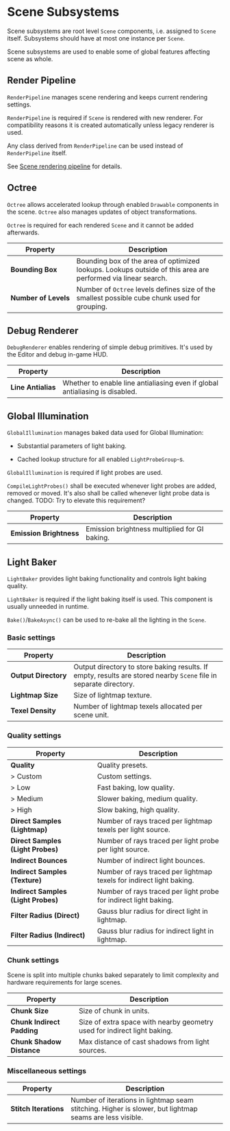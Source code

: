 # Scene Subsystems

Scene subsystems are root level `Scene` components, i.e. assigned to `Scene` itself.
Subsystems should have at most one instance per `Scene`.

Scene subsystems are used to enable some of global features affecting scene as whole.

## Render Pipeline

`RenderPipeline` manages scene rendering and keeps current rendering settings.

`RenderPipeline` is required if `Scene` is rendered with new renderer.
For compatibility reasons it is created automatically unless legacy renderer is used.

Any class derived from `RenderPipeline` can be used instead of `RenderPipeline` itself.

See [Scene rendering pipeline](Scene-Rendering-Pipeline) for details.

## Octree

`Octree` allows accelerated lookup through enabled `Drawable` components in the scene.
`Octree` also manages updates of object transformations.

`Octree` is required for each rendered `Scene` and it cannot be added afterwards.

|Property|Description|
|-|-|
|**Bounding&nbsp;Box**|Bounding box of the area of optimized lookups. Lookups outside of this area are performed via linear search.|
|**Number&nbsp;of&nbsp;Levels**|Number of `Octree` levels defines size of the smallest possible cube chunk used for grouping.|

## Debug Renderer

`DebugRenderer` enables rendering of simple debug primitives.
It's used by the Editor and debug in-game HUD.

|Property|Description|
|-|-|
|**Line&nbsp;Antialias**|Whether to enable line antialiasing even if global antialiasing is disabled.|

## Global Illumination

`GlobalIllumination` manages baked data used for Global Illumination:

* Substantial parameters of light baking.

* Cached lookup structure for all enabled `LightProbeGroup`-s.

`GlobalIllumination` is required if light probes are used.

`CompileLightProbes()` shall be executed whenever light probes are added, removed or moved.
It's also shall be called whenever light probe data is changed.
TODO: Try to elevate this requirement?

|Property|Description|
|-|-|
|**Emission&nbsp;Brightness**|Emission brightness multiplied for GI baking.|

## Light Baker

`LightBaker` provides light baking functionality and controls light baking quality.

`LightBaker` is required if the light baking itself is used.
This component is usually unneeded in runtime.

`Bake()`/`BakeAsync()` can be used to re-bake all the lighting in the `Scene`.

### Basic settings

|Property|Description|
|-|-|
|**Output&nbsp;Directory**|Output directory to store baking results. If empty, results are stored nearby `Scene` file in separate directory.|
|**Lightmap Size**|Size of lightmap texture.|
|**Texel Density**|Number of lightmap texels allocated per scene unit.|

### Quality settings

|Property|Description|
|-|-|
|**Quality**|Quality presets.|
|> Custom|Custom settings.|
|> Low|Fast baking, low quality.|
|> Medium|Slower baking, medium quality.|
|> High|Slow baking, high quality.|
|**Direct Samples (Lightmap)**|Number of rays traced per lightmap texels per light source.|
|**Direct Samples (Light&nbsp;Probes)**|Number of rays traced per light probe per light source.|
|**Indirect Bounces**|Number of indirect light bounces.|
|**Indirect Samples (Texture)**|Number of rays traced per lightmap texels for indirect light baking.|
|**Indirect&nbsp;Samples (Light&nbsp;Probes)**|Number of rays traced per light probe for indirect light baking.|
|**Filter Radius (Direct)**|Gauss blur radius for direct light in lightmap.|
|**Filter Radius (Indirect)**|Gauss blur radius for indirect light in lightmap.|

### Chunk settings

Scene is split into multiple chunks baked separately to limit complexity and hardware requirements for large scenes.

|Property|Description|
|-|-|
|**Chunk&nbsp;Size**|Size of chunk in units.|
|**Chunk Indirect Padding**|Size of extra space with nearby geometry used for indirect light baking.|
|**Chunk Shadow Distance**|Max distance of cast shadows from light sources.|

### Miscellaneous settings

|Property|Description|
|-|-|
|**Stitch&nbsp;Iterations**|Number of iterations in lightmap seam stitching. Higher is slower, but lightmap seams are less visible.|
